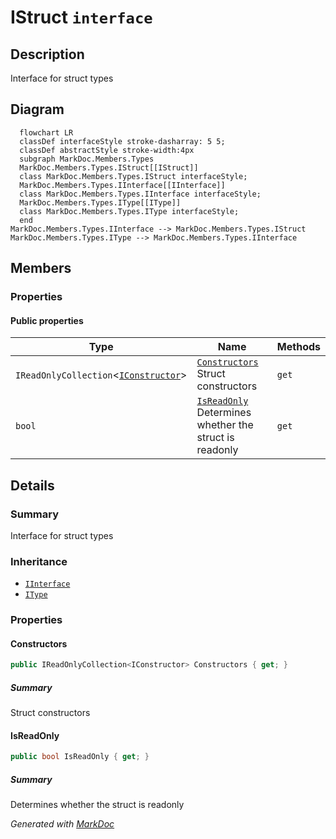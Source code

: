 # IStruct `interface`

## Description
Interface for struct types

## Diagram
```mermaid
  flowchart LR
  classDef interfaceStyle stroke-dasharray: 5 5;
  classDef abstractStyle stroke-width:4px
  subgraph MarkDoc.Members.Types
  MarkDoc.Members.Types.IStruct[[IStruct]]
  class MarkDoc.Members.Types.IStruct interfaceStyle;
  MarkDoc.Members.Types.IInterface[[IInterface]]
  class MarkDoc.Members.Types.IInterface interfaceStyle;
  MarkDoc.Members.Types.IType[[IType]]
  class MarkDoc.Members.Types.IType interfaceStyle;
  end
MarkDoc.Members.Types.IInterface --> MarkDoc.Members.Types.IStruct
MarkDoc.Members.Types.IType --> MarkDoc.Members.Types.IInterface
```

## Members
### Properties
#### Public  properties
| Type | Name | Methods |
| --- | --- | --- |
| `IReadOnlyCollection`&lt;[`IConstructor`](../members/IConstructor.md)&gt; | [`Constructors`](#constructors)<br>Struct constructors | `get` |
| `bool` | [`IsReadOnly`](#isreadonly)<br>Determines whether the struct is readonly | `get` |

## Details
### Summary
Interface for struct types

### Inheritance
 - [
`IInterface`
](./IInterface.md)
 - [
`IType`
](./IType.md)

### Properties
#### Constructors
```csharp
public IReadOnlyCollection<IConstructor> Constructors { get; }
```
##### Summary
Struct constructors

#### IsReadOnly
```csharp
public bool IsReadOnly { get; }
```
##### Summary
Determines whether the struct is readonly

*Generated with* [*MarkDoc*](https://github.com/hailstorm75/MarkDoc.Core)
